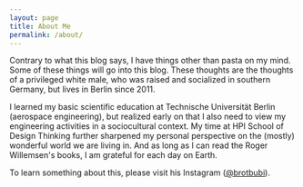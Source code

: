 ```yaml
---
layout: page
title: About Me
permalink: /about/
---
```


Contrary to what this blog says, I have things other than pasta on my mind. Some of these things will go into this blog. These thoughts are the thoughts of a privileged white male, who was raised and socialized in southern Germany, but lives in Berlin since 2011. 

I learned my basic scientific education at Technische Universität Berlin (aerospace engineering), but realized early on that I also need to view my engineering activities in a sociocultural context. My time at HPI School of Design Thinking further sharpened my personal perspective on the (mostly) wonderful world we are living in. And as long as I can read the Roger Willemsen's books, I am grateful for each day on Earth.

To learn something about this, please visit his Instagram ([@brotbubi](https://www.instagram.com/brotbubi/)). 
